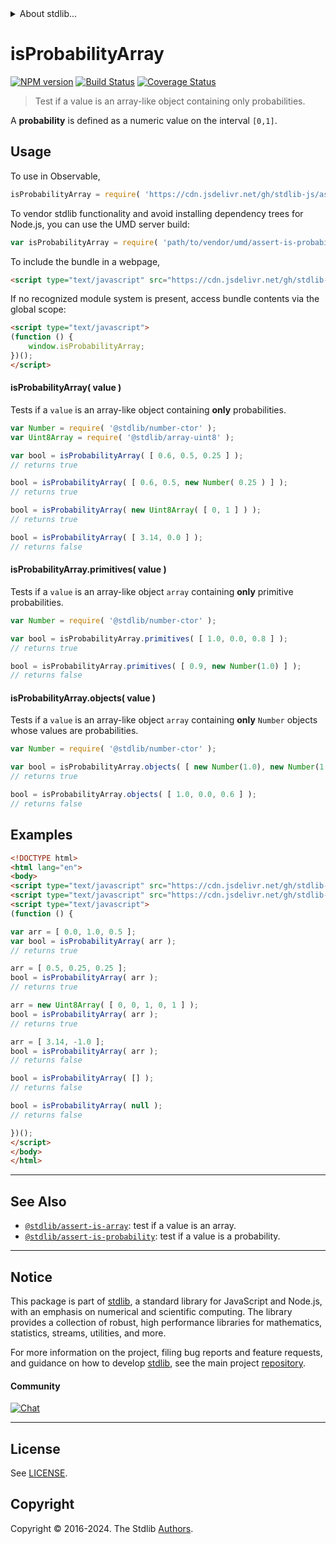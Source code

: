 <!--

@license Apache-2.0

Copyright (c) 2018 The Stdlib Authors.

Licensed under the Apache License, Version 2.0 (the "License");
you may not use this file except in compliance with the License.
You may obtain a copy of the License at

   http://www.apache.org/licenses/LICENSE-2.0

Unless required by applicable law or agreed to in writing, software
distributed under the License is distributed on an "AS IS" BASIS,
WITHOUT WARRANTIES OR CONDITIONS OF ANY KIND, either express or implied.
See the License for the specific language governing permissions and
limitations under the License.

-->


<details>
  <summary>
    About stdlib...
  </summary>
  <p>We believe in a future in which the web is a preferred environment for numerical computation. To help realize this future, we've built stdlib. stdlib is a standard library, with an emphasis on numerical and scientific computation, written in JavaScript (and C) for execution in browsers and in Node.js.</p>
  <p>The library is fully decomposable, being architected in such a way that you can swap out and mix and match APIs and functionality to cater to your exact preferences and use cases.</p>
  <p>When you use stdlib, you can be absolutely certain that you are using the most thorough, rigorous, well-written, studied, documented, tested, measured, and high-quality code out there.</p>
  <p>To join us in bringing numerical computing to the web, get started by checking us out on <a href="https://github.com/stdlib-js/stdlib">GitHub</a>, and please consider <a href="https://opencollective.com/stdlib">financially supporting stdlib</a>. We greatly appreciate your continued support!</p>
</details>

# isProbabilityArray

[![NPM version][npm-image]][npm-url] [![Build Status][test-image]][test-url] [![Coverage Status][coverage-image]][coverage-url] <!-- [![dependencies][dependencies-image]][dependencies-url] -->

> Test if a value is an array-like object containing only probabilities.

<section class="intro">

A **probability** is defined as a numeric value on the interval `[0,1]`.

</section>

<!-- /.intro -->



<section class="usage">

## Usage

To use in Observable,

```javascript
isProbabilityArray = require( 'https://cdn.jsdelivr.net/gh/stdlib-js/assert-is-probability-array@v0.2.2-umd/browser.js' )
```

To vendor stdlib functionality and avoid installing dependency trees for Node.js, you can use the UMD server build:

```javascript
var isProbabilityArray = require( 'path/to/vendor/umd/assert-is-probability-array/index.js' )
```

To include the bundle in a webpage,

```html
<script type="text/javascript" src="https://cdn.jsdelivr.net/gh/stdlib-js/assert-is-probability-array@v0.2.2-umd/browser.js"></script>
```

If no recognized module system is present, access bundle contents via the global scope:

```html
<script type="text/javascript">
(function () {
    window.isProbabilityArray;
})();
</script>
```

#### isProbabilityArray( value )

Tests if a `value` is an array-like object containing **only** probabilities.

<!-- eslint-disable no-new-wrappers -->

```javascript
var Number = require( '@stdlib/number-ctor' );
var Uint8Array = require( '@stdlib/array-uint8' );

var bool = isProbabilityArray( [ 0.6, 0.5, 0.25 ] );
// returns true

bool = isProbabilityArray( [ 0.6, 0.5, new Number( 0.25 ) ] );
// returns true

bool = isProbabilityArray( new Uint8Array( [ 0, 1 ] ) );
// returns true

bool = isProbabilityArray( [ 3.14, 0.0 ] );
// returns false
```

#### isProbabilityArray.primitives( value )

Tests if a `value` is an array-like object `array` containing **only** primitive probabilities.

<!-- eslint-disable no-new-wrappers -->

```javascript
var Number = require( '@stdlib/number-ctor' );

var bool = isProbabilityArray.primitives( [ 1.0, 0.0, 0.8 ] );
// returns true

bool = isProbabilityArray.primitives( [ 0.9, new Number(1.0) ] );
// returns false
```

#### isProbabilityArray.objects( value )

Tests if a `value` is an array-like object `array` containing **only** `Number` objects whose values are probabilities.

<!-- eslint-disable no-new-wrappers -->

```javascript
var Number = require( '@stdlib/number-ctor' );

var bool = isProbabilityArray.objects( [ new Number(1.0), new Number(1.0) ] );
// returns true

bool = isProbabilityArray.objects( [ 1.0, 0.0, 0.6 ] );
// returns false
```

</section>

<!-- /.usage -->

<section class="examples">

## Examples

<!-- eslint no-undef: "error" -->

```html
<!DOCTYPE html>
<html lang="en">
<body>
<script type="text/javascript" src="https://cdn.jsdelivr.net/gh/stdlib-js/array-uint8@umd/browser.js"></script>
<script type="text/javascript" src="https://cdn.jsdelivr.net/gh/stdlib-js/assert-is-probability-array@v0.2.2-umd/browser.js"></script>
<script type="text/javascript">
(function () {

var arr = [ 0.0, 1.0, 0.5 ];
var bool = isProbabilityArray( arr );
// returns true

arr = [ 0.5, 0.25, 0.25 ];
bool = isProbabilityArray( arr );
// returns true

arr = new Uint8Array( [ 0, 0, 1, 0, 1 ] );
bool = isProbabilityArray( arr );
// returns true

arr = [ 3.14, -1.0 ];
bool = isProbabilityArray( arr );
// returns false

bool = isProbabilityArray( [] );
// returns false

bool = isProbabilityArray( null );
// returns false

})();
</script>
</body>
</html>
```

</section>

<!-- /.examples -->

<!-- Section for related `stdlib` packages. Do not manually edit this section, as it is automatically populated. -->

<section class="related">

* * *

## See Also

-   <span class="package-name">[`@stdlib/assert-is-array`][@stdlib/assert/is-array]</span><span class="delimiter">: </span><span class="description">test if a value is an array.</span>
-   <span class="package-name">[`@stdlib/assert-is-probability`][@stdlib/assert/is-probability]</span><span class="delimiter">: </span><span class="description">test if a value is a probability.</span>

</section>

<!-- /.related -->

<!-- Section for all links. Make sure to keep an empty line after the `section` element and another before the `/section` close. -->


<section class="main-repo" >

* * *

## Notice

This package is part of [stdlib][stdlib], a standard library for JavaScript and Node.js, with an emphasis on numerical and scientific computing. The library provides a collection of robust, high performance libraries for mathematics, statistics, streams, utilities, and more.

For more information on the project, filing bug reports and feature requests, and guidance on how to develop [stdlib][stdlib], see the main project [repository][stdlib].

#### Community

[![Chat][chat-image]][chat-url]

---

## License

See [LICENSE][stdlib-license].


## Copyright

Copyright &copy; 2016-2024. The Stdlib [Authors][stdlib-authors].

</section>

<!-- /.stdlib -->

<!-- Section for all links. Make sure to keep an empty line after the `section` element and another before the `/section` close. -->

<section class="links">

[npm-image]: http://img.shields.io/npm/v/@stdlib/assert-is-probability-array.svg
[npm-url]: https://npmjs.org/package/@stdlib/assert-is-probability-array

[test-image]: https://github.com/stdlib-js/assert-is-probability-array/actions/workflows/test.yml/badge.svg?branch=v0.2.2
[test-url]: https://github.com/stdlib-js/assert-is-probability-array/actions/workflows/test.yml?query=branch:v0.2.2

[coverage-image]: https://img.shields.io/codecov/c/github/stdlib-js/assert-is-probability-array/main.svg
[coverage-url]: https://codecov.io/github/stdlib-js/assert-is-probability-array?branch=main

<!--

[dependencies-image]: https://img.shields.io/david/stdlib-js/assert-is-probability-array.svg
[dependencies-url]: https://david-dm.org/stdlib-js/assert-is-probability-array/main

-->

[chat-image]: https://img.shields.io/gitter/room/stdlib-js/stdlib.svg
[chat-url]: https://app.gitter.im/#/room/#stdlib-js_stdlib:gitter.im

[stdlib]: https://github.com/stdlib-js/stdlib

[stdlib-authors]: https://github.com/stdlib-js/stdlib/graphs/contributors

[umd]: https://github.com/umdjs/umd
[es-module]: https://developer.mozilla.org/en-US/docs/Web/JavaScript/Guide/Modules

[deno-url]: https://github.com/stdlib-js/assert-is-probability-array/tree/deno
[deno-readme]: https://github.com/stdlib-js/assert-is-probability-array/blob/deno/README.md
[umd-url]: https://github.com/stdlib-js/assert-is-probability-array/tree/umd
[umd-readme]: https://github.com/stdlib-js/assert-is-probability-array/blob/umd/README.md
[esm-url]: https://github.com/stdlib-js/assert-is-probability-array/tree/esm
[esm-readme]: https://github.com/stdlib-js/assert-is-probability-array/blob/esm/README.md
[branches-url]: https://github.com/stdlib-js/assert-is-probability-array/blob/main/branches.md

[stdlib-license]: https://raw.githubusercontent.com/stdlib-js/assert-is-probability-array/main/LICENSE

<!-- <related-links> -->

[@stdlib/assert/is-array]: https://github.com/stdlib-js/assert-is-array/tree/umd

[@stdlib/assert/is-probability]: https://github.com/stdlib-js/assert-is-probability/tree/umd

<!-- </related-links> -->

</section>

<!-- /.links -->
